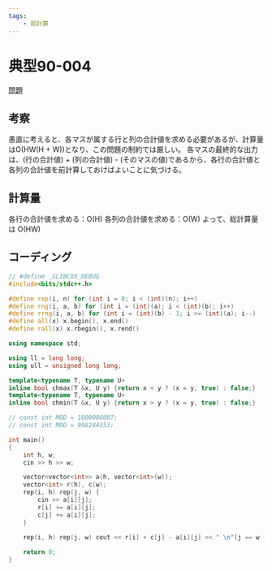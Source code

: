 ```yaml
---
tags:
    - 前計算
---
```


# 典型90-004

[問題](https://atcoder.jp/contests/typical90/tasks/typical90_d)

## 考察

愚直に考えると、各マスが属する行と列の合計値を求める必要があるが、計算量はO(HW(H + W))となり、この問題の制約では厳しい。
各マスの最終的な出力は、(行の合計値) + (列の合計値) - (そのマスの値)であるから、各行の合計値と各列の合計値を前計算しておけばよいことに気づける。

## 計算量

各行の合計値を求める：O(H)
各列の合計値を求める：O(W)
よって、総計算量は
O(HW)

## コーディング

```cpp
// #define _GLIBCXX_DEBUG
#include<bits/stdc++.h>

#define rep(i, n) for (int i = 0; i < (int)(n); i++)
#define rng(i, a, b) for (int i = (int)(a); i < (int)(b); i++)
#define rrng(i, a, b) for (int i = (int)(b) - 1; i >= (int)(a); i--)
#define all(x) x.begin(), x.end()
#define rall(x) x.rbegin(), x.rend()

using namespace std;

using ll = long long;
using ull = unsigned long long;

template<typename T, typename U>
inline bool chmax(T &x, U y) {return x < y ? (x = y, true) : false;}
template<typename T, typename U>
inline bool chmin(T &x, U y) {return x > y ? (x = y, true) : false;}

// const int MOD = 1000000007;
// const int MOD = 998244353;

int main()
{
    int h, w;
    cin >> h >> w;

    vector<vector<int>> a(h, vector<int>(w));
    vector<int> r(h), c(w);
    rep(i, h) rep(j, w) {
        cin >> a[i][j];
        r[i] += a[i][j];
        c[j] += a[i][j];
    }

    rep(i, h) rep(j, w) cout << r[i] + c[j] - a[i][j] << " \n"[j == w - 1];
    
    return 0;
}
```
